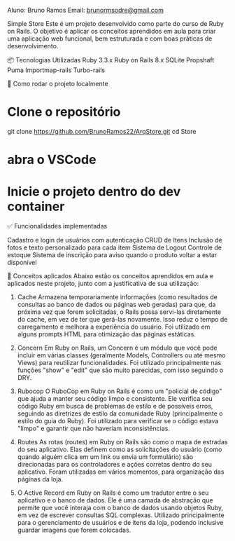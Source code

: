 Aluno: Bruno Ramos Email: brunormsodre@gmail.com

Simple Store
Este é um projeto desenvolvido como parte do curso de Ruby on Rails. O objetivo é aplicar os conceitos aprendidos em aula para criar uma aplicação web funcional, bem estruturada e com boas práticas de desenvolvimento.

📦 Tecnologias Utilizadas
Ruby 3.3.x
Ruby on Rails 8.x
SQLite
Propshaft
Puma
Importmap-rails
Turbo-rails

🚀 Como rodar o projeto localmente
# Clone o repositório
git clone https://github.com/BrunoRamos22/ArqStore.git
cd Store

# abra o VSCode
# Inicie o projeto dentro do dev container
✅ Funcionalidades implementadas

Cadastro e login de usuários com autenticação
CRUD de Itens
Inclusão de fotos e texto personalizado para cada item
Sistema de Logout
Controle de estoque
Sistema de inscrição para aviso quando o produto voltar a estar disponível

🧠 Conceitos aplicados
Abaixo estão os conceitos aprendidos em aula e aplicados neste projeto, junto com a justificativa de sua utilização:

1. Cache
   Armazena temporariamente informações (como resultados de consultas ao banco de dados ou páginas web geradas) para que, da próxima vez que forem solicitadas, o Rails possa servi-las diretamente do cache, em vez de ter que gerá-las novamente. Isso reduz o tempo de carregamento e melhora a experiência do usuário. Foi utilizado em alguns prompts HTML para otimização das páginas estáticas.

2. Concern
  Em Ruby on Rails, um Concern é um módulo que você pode incluir em várias classes (geralmente Models, Controllers ou até mesmo Views) para reutilizar funcionalidades. Foi utilizado principalmente nas funções "show" e "edit" que são muito parecidas, com isso seguindo o DRY.

3.  Rubocop
  O RuboCop em Ruby on Rails é como um "policial de código" que ajuda a manter seu código limpo e consistente. Ele verifica seu código Ruby em busca de problemas de estilo e de possíveis erros, seguindo as diretrizes de estilo da comunidade Ruby (principalmente o estilo do guia do Ruby). Foi utilizado para verificar se o código estava "limpo" e garantir que não haveriam inconsistências.

4. Routes
   As rotas (routes) em Ruby on Rails são como o mapa de estradas do seu aplicativo. Elas definem como as solicitações do usuário (como quando alguém clica em um link ou envia um formulário) são direcionadas para os controladores e ações corretas dentro do seu aplicativo. Foram utilizadas em vários momentos, para organização das páginas da loja.

5. O Active Record em Ruby on Rails é como um tradutor entre o seu aplicativo e o banco de dados. Ele é uma camada de abstração que permite que você interaja com o banco de dados usando objetos Ruby, em vez de escrever consultas SQL complexas. Utilizado principalmente para o gerenciamento de usuários e de itens da loja, podendo inclusive guardar imagens que forem colocadas.
  
   
